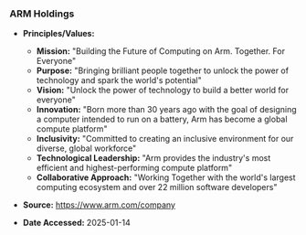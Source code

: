 ### ARM Holdings

- **Principles/Values:**
  - **Mission:** "Building the Future of Computing on Arm. Together. For Everyone"
  - **Purpose:** "Bringing brilliant people together to unlock the power of technology and spark the world's potential"
  - **Vision:** "Unlock the power of technology to build a better world for everyone"
  - **Innovation:** "Born more than 30 years ago with the goal of designing a computer intended to run on a battery, Arm has become a global compute platform"
  - **Inclusivity:** "Committed to creating an inclusive environment for our diverse, global workforce"
  - **Technological Leadership:** "Arm provides the industry's most efficient and highest-performing compute platform"
  - **Collaborative Approach:** "Working Together with the world's largest computing ecosystem and over 22 million software developers"

- **Source:** https://www.arm.com/company
- **Date Accessed:** 2025-01-14